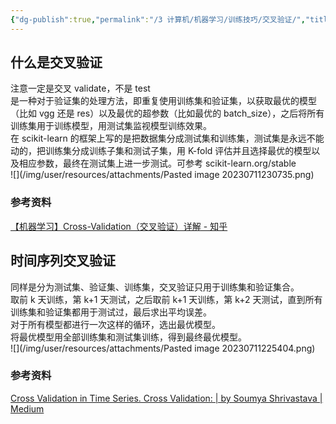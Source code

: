```yaml
---
{"dg-publish":true,"permalink":"/3 计算机/机器学习/训练技巧/交叉验证/","title":"交叉验证"}
---
```



## 什么是交叉验证
注意一定是交叉 validate，不是 test  
是一种对于验证集的处理方法，即重复使用训练集和验证集，以获取最优的模型（比如 vgg 还是 res）以及最优的超参数（比如最优的 batch_size），之后将所有训练集用于训练模型，用测试集监视模型训练效果。  
在 scikit-learn 的框架上写的是把数据集分成测试集和训练集，测试集是永远不能动的，把训练集分成训练子集和测试子集，用 K-fold 评估并且选择最优的模型以及相应参数，最终在测试集上进一步测试。可参考 scikit-learn.org/stable  
![](/img/user/resources/attachments/Pasted image 20230711230735.png)
### 参考资料
[【机器学习】Cross-Validation（交叉验证）详解 - 知乎](https://zhuanlan.zhihu.com/p/24825503)  

## 时间序列交叉验证
同样是分为测试集、验证集、训练集，交叉验证只用于训练集和验证集合。  
取前 k 天训练，第 k+1 天测试，之后取前 k+1 天训练，第 k+2 天测试，直到所有训练集和验证集都用于测试过，最后求出平均误差。  
对于所有模型都进行一次这样的循环，选出最优模型。  
将最优模型用全部训练集和测试集训练，得到最终最优模型。  
![](/img/user/resources/attachments/Pasted image 20230711225404.png)
### 参考资料
[Cross Validation in Time Series. Cross Validation: | by Soumya Shrivastava | Medium](https://medium.com/@soumyachess1496/cross-validation-in-time-series-566ae4981ce4)